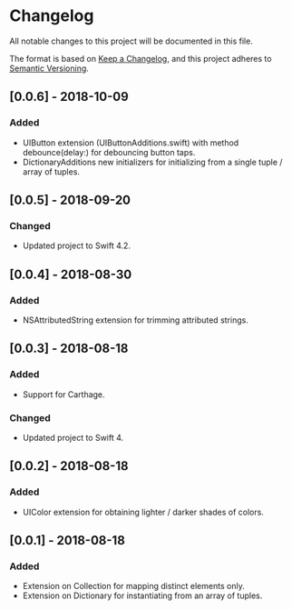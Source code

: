 # Changelog
All notable changes to this project will be documented in this file.

The format is based on [Keep a Changelog](https://keepachangelog.com/en/1.0.0/),
and this project adheres to [Semantic Versioning](https://semver.org/spec/v2.0.0.html).

## [0.0.6] - 2018-10-09
### Added
- UIButton extension (UIButtonAdditions.swift) with method debounce(delay:) for debouncing button taps.
- DictionaryAdditions new initializers for initializing from a single tuple / array of tuples.

## [0.0.5] - 2018-09-20
### Changed
- Updated project to Swift 4.2.

## [0.0.4] - 2018-08-30
### Added
- NSAttributedString extension for trimming attributed strings.

## [0.0.3] - 2018-08-18
### Added
- Support for Carthage.
### Changed
- Updated project to Swift 4.

## [0.0.2] - 2018-08-18
### Added
- UIColor extension for obtaining lighter / darker shades of colors.

## [0.0.1] - 2018-08-18
### Added
- Extension on Collection for mapping distinct elements only.
- Extension on Dictionary for instantiating from an array of tuples.